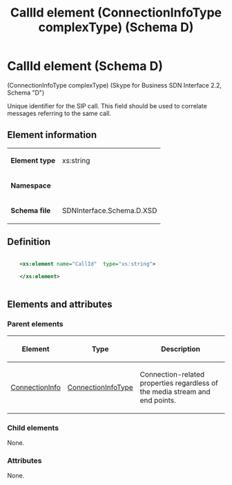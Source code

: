 ﻿---
title: CallId element (ConnectionInfoType complexType) (Schema D)
TOCTitle: CallId element
ms:assetid: 82c8c8cf-0b08-daae-838a-1cc8d0d6fd29
ms:mtpsurl: https://msdn.microsoft.com/library/Mt149440(v=office.16)
ms:contentKeyID: 65855388
description: Unique identifier for the SIP call. This field is used to correlate messages referring to the same call.
ms.date: 08/24/2015
mtps_version: v=office.16
dev_langs:
- xml
---

# CallId element (Schema D)

(ConnectionInfoType complexType) (Skype for Business SDN Interface 2.2, Schema "D")

Unique identifier for the SIP call. This field should be used to correlate messages referring to the same call.

## Element information

<table>

<tbody>
<tr class="odd">
<td><p><strong>Element type</strong></p></td>
<td><p>xs:string</p></td>
</tr>
<tr class="even">
<td><p><strong>Namespace</strong></p></td>
<td><p></p></td>
</tr>
<tr class="odd">
<td><p><strong>Schema file</strong></p></td>
<td><p>SDNInterface.Schema.D.XSD</p></td>
</tr>
</tbody>
</table>


## Definition

```xml

    <xs:element name="CallId"  type="xs:string">
    
    </xs:element>
  
```

## Elements and attributes

### Parent elements

<table>

<thead>
<tr class="header">
<th><p>Element</p></th>
<th><p>Type</p></th>
<th><p>Description</p></th>
</tr>
</thead>
<tbody>
<tr class="odd">
<td><p><a href="connectioninfo-element-messagetype-complextype-skype-for-business-sdn-interface-2-2-schema-d.md">ConnectionInfo</a></p></td>
<td><p><a href="connectioninfotype-complextype-skype-for-business-sdn-interface-2-2-schema-d.md">ConnectionInfoType</a></p></td>
<td><p>Connection-related properties regardless of the media stream and end points.</p></td>
</tr>
</tbody>
</table>


### Child elements

None.

### Attributes

None.

